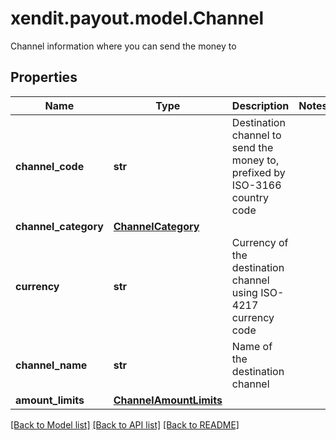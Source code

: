# xendit.payout.model.Channel

Channel information where you can send the money to

## Properties
Name | Type | Description | Notes
------------ | ------------- | ------------- | -------------
**channel_code** | **str** | Destination channel to send the money to, prefixed by ISO-3166 country code | 
**channel_category** | [**ChannelCategory**](ChannelCategory.md) |  | 
**currency** | **str** | Currency of the destination channel using ISO-4217 currency code | 
**channel_name** | **str** | Name of the destination channel | 
**amount_limits** | [**ChannelAmountLimits**](ChannelAmountLimits.md) |  | 

[[Back to Model list]](../README.md#documentation-for-models) [[Back to API list]](../README.md#documentation-for-api-endpoints) [[Back to README]](../README.md)



